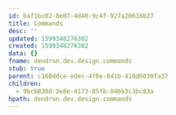 ```yaml
---
id: baf1bc02-8e07-4d40-9c4f-927a20616b27
title: Commands
desc: ''
updated: 1599348276302
created: 1599348276302
data: {}
fname: dendron.dev.design.commands
stub: true
parent: c160ddce-edec-4f6e-841b-418d6030fa37
children:
  - 9bcb030d-3e8e-4173-85fb-846b3c3bc83a
hpath: dendron.dev.design.commands
---
```


